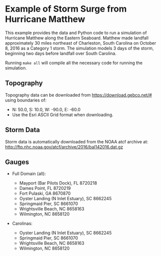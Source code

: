 
# Example of Storm Surge from Hurricane Matthew

This example provides the data and Python code to run a simulation of Hurricane Matthew along the Eastern Seaboard. Matthew made landfall approximately 30 miles northeast of Charleston, South Carolina on October 8, 2016 as a Category 1 storm. The simulation models 3 days of the storm, beginning two days before landfall over South Carolina.

Running `make all` will compile all the necessary code for running the simulation.

## Topography

Topography data can be downloaded from https://download.gebco.net/# using boundaries of: 
 - N: 50.0, S: 10.0, W: -90.0, E: -60.0
 - Use the Esri ASCII Grid format when downloading.

## Storm Data

Storm data is automatically downloaded from the NOAA atcf archive at: 
http://ftp.nhc.noaa.gov/atcf/archive/2016/bal142016.dat.gz

## Gauges

 - Full Domain (all):
    - Mayport (Bar Pilots Dock), FL 		       8720218
    - Dames Point, FL				                    8720219
    - Fort Pulaski, GA				                   8670870
    - Oyster Landing (N Inlet Estuary), SC		 8662245
    - Springmaid Pier, SC				                8661070
    - Wrightsville Beach, NC			              8658163
    - Wilmington, NC				                     8658120


 - Carolinas:
    - Oyster Landing (N Inlet Estuary), SC		 8662245
    - Springmaid Pier, SC				                8661070
    - Wrightsville Beach, NC			              8658163
    - Wilmington, NC				                     8658120
